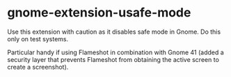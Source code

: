 # gnome-extension-usafe-mode

Use this extension with caution as it disables safe mode in Gnome.
Do this only on test systems.

Particular handy if using Flameshot in combination with Gnome 41 (added a security layer that prevents Flameshot from obtaining the active screen to create a screenshot).
